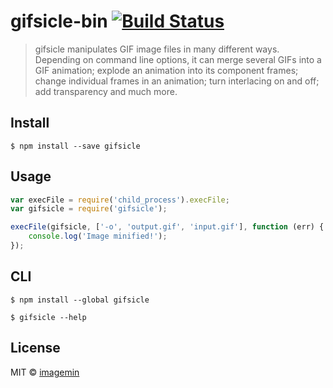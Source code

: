 # gifsicle-bin [![Build Status](https://travis-ci.org/imagemin/gifsicle-bin.svg?branch=master)](https://travis-ci.org/imagemin/gifsicl-bin)

> gifsicle manipulates GIF image files in many different ways. Depending on command line options, it can merge several GIFs into a GIF animation; explode an animation into its component frames; change individual frames in an animation; turn interlacing on and off; add transparency and much more.


## Install

```
$ npm install --save gifsicle
```


## Usage

```js
var execFile = require('child_process').execFile;
var gifsicle = require('gifsicle');

execFile(gifsicle, ['-o', 'output.gif', 'input.gif'], function (err) {
	console.log('Image minified!');
});
```


## CLI

```
$ npm install --global gifsicle
```

```
$ gifsicle --help
```


## License

MIT © [imagemin](https://github.com/imagemin)
